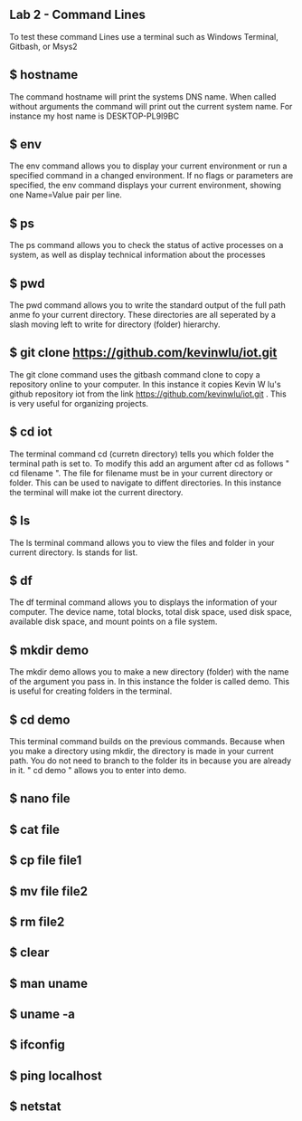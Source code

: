 ## Lab 2 - Command Lines
To test these command Lines use a terminal such as Windows Terminal, Gitbash, or Msys2
## $ hostname
The command hostname will print the systems DNS name. When called without arguments the command will print out the current system name. For instance my host name is DESKTOP-PL9I9BC
## $ env
The env command allows you to display your current environment or run a specified command in a changed environment. If no flags or parameters are specified, the env command displays your current environment, showing one Name=Value pair per line.
## $ ps
The ps command allows you to check the status of active processes on a system, as well as display technical information about the processes
## $ pwd
The pwd command allows you to write the standard output of the full path anme fo your current directory. These directories are all seperated by a slash moving left to write for directory (folder) hierarchy. 
## $ git clone https://github.com/kevinwlu/iot.git
The git clone command uses the gitbash command clone to copy a repository online to your computer. In this instance it copies Kevin W lu's github repository iot from the link https://github.com/kevinwlu/iot.git . This is very useful for organizing projects. 
## $ cd iot
The terminal command cd (curretn directory) tells you which folder the terminal path is set to. To modify this add an argument after cd as follows " cd filename ". The file for filename must be in your current directory or folder. This can be used to navigate to diffent directories. In this instance the terminal will make iot the current directory. 
## $ ls
The ls terminal command allows you to view the files and folder in your current directory. ls stands for list. 
## $ df
The df terminal command allows you to displays the information of your computer. The device name, total blocks, total disk space, used disk space, available disk space, and mount points on a file system.
## $ mkdir demo
The mkdir demo allows you to make a new directory (folder) with the name of the argument you pass in. In this instance the folder is called demo. This is useful for creating folders in the terminal.
## $ cd demo
This terminal command builds on the previous commands. Because when you make a directory using mkdir, the directory is made in your current path. You do not need to branch to the folder its in because you are already in it. " cd demo " allows you to enter into demo. 
## $ nano file

## $ cat file
## $ cp file file1
## $ mv file file2
## $ rm file2
## $ clear
## $ man uname
## $ uname -a
## $ ifconfig
## $ ping localhost
## $ netstat
